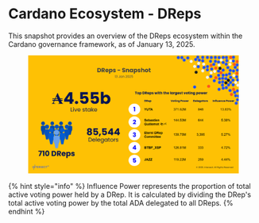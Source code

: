 # Cardano Ecosystem - DReps

This snapshot provides an overview of the DReps ecosystem within the Cardano governance framework, as of January 13, 2025.

<figure><img src="../.gitbook/assets/Jan 13.png" alt=""><figcaption></figcaption></figure>

{% hint style="info" %}
Influence Power represents the proportion of total active voting power held by a DRep. It is calculated by dividing the DRep's total active voting power by the total ADA delegated to all DReps.
{% endhint %}
